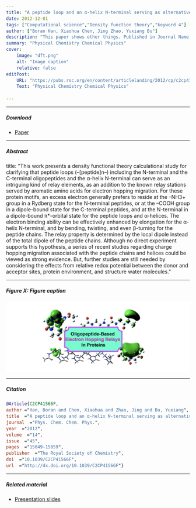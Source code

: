 ```yaml
---
title: "A peptide loop and an α-helix N-terminal serving as alternative electron hopping relays in proteins" 
date: 2012-12-01
tags: ["Computational science","Density function theory","keyword 4"]
author: ["Boran Han, Xiaohua Chen, Jing Zhao, Yuxiang Bu"]
description: "This paper shows other things. Published in Journal Name, 2015." 
summary: "Physical Chemistry Chemical Physics" 
cover:
    image: "dft.png"
    alt: "Image caption"
    relative: false
editPost:
    URL: "https://pubs.rsc.org/en/content/articlelanding/2012/cp/c2cp41566f/unauth"
    Text: "Physical Chemistry Chemical Physics"

---
```


---

##### Download

+ [Paper](https://pubs.rsc.org/en/content/articlelanding/2012/cp/c2cp41566f/unauth)

---

##### Abstract

title: "This work presents a density functional theory calculational study for clarifying that peptide loops (–[peptide]n–) including the N-terminal and the C-terminal oligopeptides and the α-helix N-terminal can serve as an intriguing kind of relay elements, as an addition to the known relay stations served by aromatic amino acids for electron hopping migration. For these protein motifs, an excess electron generally prefers to reside at the –NH3+ group in a Rydberg state for the N-terminal peptides, or at the –COOH group in a dipole-bound state for the C-terminal peptides, and at the N-terminal in a dipole-bound π*-orbital state for the peptide loops and α-helices. The electron binding ability can be effectively enhanced by elongation for the α-helix N-terminal, and by bending, twisting, and even β-turning for the peptide chains. The relay property is determined by the local dipole instead of the total dipole of the peptide chains. Although no direct experiment supports this hypothesis, a series of recent studies regarding charge hopping migration associated with the peptide chains and helices could be viewed as strong evidence. But, further studies are still needed by considering the effects from relative redox potential between the donor and acceptor sites, protein environment, and structure water molecules." 


---

##### Figure X: Figure caption

![](dft.png)

---

##### Citation


```BibTeX
@Article{C2CP41566F,
author ="Han, Boran and Chen, Xiaohua and Zhao, Jing and Bu, Yuxiang",
title  ="A peptide loop and an α-helix N-terminal serving as alternative electron hopping relays in proteins",
journal  ="Phys. Chem. Chem. Phys.",
year  ="2012",
volume  ="14",
issue  ="45",
pages  ="15849-15859",
publisher  ="The Royal Society of Chemistry",
doi  ="10.1039/C2CP41566F",
url  ="http://dx.doi.org/10.1039/C2CP41566F"}
```

---

##### Related material

+ [Presentation slides](presentation2.pdf)

